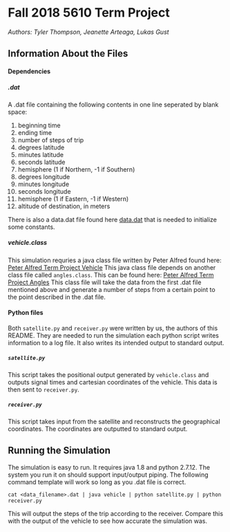 # Fall 2018 5610 Term Project
*Authors: Tyler Thompson, Jeanette Arteaga, Lukas Gust*
## Information About the Files
#### Dependencies 
##### .dat
A .dat file containing the following contents in one line seperated by blank space:
1. beginning time
2. ending time
3. number of steps of trip
4. degrees latitude
5. minutes latitude
6. seconds latitude
7. hemisphere (1 if Northern, -1 if Southern)
8. degrees longitude
9. minutes longitude
10. seconds longitude
11. hemisphere (1 if Eastern, -1 if Western)
12. altitude of destination, in meters

There is also a data.dat file found here [data.dat](http://www.math.utah.edu/~pa/5610/tp/data.dat) that is needed to
initialize some constants.

##### vehicle.class
This simulation requries a java class file written by Peter Alfred found here:
[Peter Alfred Term Project Vehicle](http://www.math.utah.edu/~pa/5610/tp/vehicle.class)
This java class file depends on another class file called `angles.class`. This can be found here: 
[Peter Alfred Term Project Angles](http://www.math.utah.edu/~pa/5610/tp/angles.class)
This class file will take the data from the first .dat file mentioned above and generate a number of steps from a
certain point to the point described in the .dat file.

#### Python files
Both `satellite.py` and `receiver.py` were written by us, the authors of this README. They are needed to run the 
simulation each python script writes information to a log file. It also writes its intended output to standard output.
##### `satellite.py`
This script takes the positional output generated by `vehicle.class` and outputs signal times and cartesian coordinates
of the vehicle. This data is then sent to `receiver.py`.
##### `receiver.py`
This script takes input from the satellite and reconstructs the geographical coordinates. The coordinates are outputted 
to standard output.
## Running the Simulation
The simulation is easy to run. It requires java 1.8 and python 2.7.12. The system you run it on should support 
input/output piping. The following command template will work so long as you .dat file is correct.
```
cat <data_filename>.dat | java vehicle | python satellite.py | python receiver.py
```
This will output the steps of the trip according to the receiver. Compare this with the output of the vehicle to see 
how accurate the simulation was.
